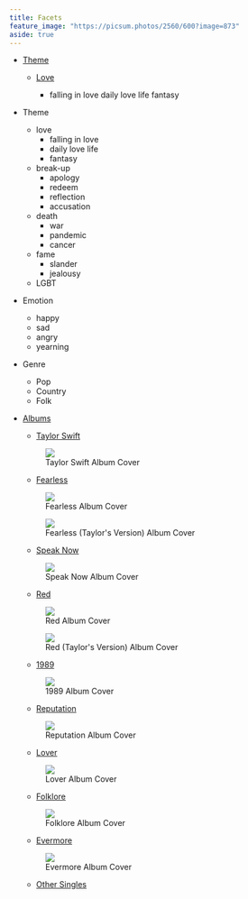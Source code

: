```yaml
---
title: Facets
feature_image: "https://picsum.photos/2560/600?image=873"
aside: true
---
```

<ul class="accordion" data-accordion>
  <li class="accordion-navigation">
    <a href="#themes">Theme</a>
    <div id="themes" class="content">
      <ul>
        <li>
          <a href="#loves">Love</a>
          <div id="loves" class="content">
            <ul>
              <li>
              <a>falling in love</a>
              <a>daily love life</a>
              <a>fantasy</a>
              </li>
            </ul>
          </div>
        </li>
      </ul>
    </div>
  </li>
</ul>

<!-- 初始化 Foundation JS -->
<script>
$(document).ready(function() {
    $(document).foundation();
})
</script>

- Theme
    - love
        - falling in love
        - daily love life
        - fantasy
    - break-up
        - apology
        - redeem
        - reflection
        - accusation
    - death
        - war
        - pandemic
        - cancer
    - fame
        - slander
        - jealousy
    - LGBT
- Emotion
    - happy
    - sad
    - angry
    - yearning
- Genre
    - Pop
    - Country
    - Folk

- [Albums](https://rjssue.github.io/TS/albums/)

  <div id="foldable">

    - [Taylor Swift](https://rjssue.github.io/TS/albums/#taylor-swift)

  <figure class="figure  figure--center">
    <img class="image" src="https://upload.wikimedia.org/wikipedia/zh/0/00/Taylor_Swift_album.jpg">
    <figcaption class="caption">Taylor Swift Album Cover</figcaption>
  </figure>

    - [Fearless](https://rjssue.github.io/TS/albums/#fearless-taylor-s-version)

    <figure class="figure  figure--center">
      <img class="image" src="https://upload.wikimedia.org/wikipedia/en/8/86/Taylor_Swift_-_Fearless.png">
      <figcaption class="caption">Fearless Album Cover</figcaption>
    </figure>
    <figure class="figure  figure--center">
      <img class="image" src="https://upload.wikimedia.org/wikipedia/en/5/5b/Fearless_%28Taylor%27s_Version%29_%282021_album_cover%29_by_Taylor_Swift.png">
      <figcaption class="caption">Fearless (Taylor's Version) Album Cover</figcaption>
    </figure>

    - [Speak Now](https://rjssue.github.io/TS/albums/#speak-now-deluxe)

  <figure class="figure  figure--center">
    <img class="image" src="https://upload.wikimedia.org/wikipedia/en/8/8f/Taylor_Swift_-_Speak_Now_cover.png">
    <figcaption class="caption">Speak Now Album Cover</figcaption>
  </figure>

    - [Red](https://rjssue.github.io/TS/albums/#red-taylor-s-version)

    <figure class="figure  figure--center">
      <img class="image" src="https://upload.wikimedia.org/wikipedia/en/e/e8/Taylor_Swift_-_Red.png">
      <figcaption class="caption">Red Album Cover</figcaption>
    </figure>
    <figure class="figure  figure--center">
      <img class="image" src="https://upload.wikimedia.org/wikipedia/en/4/47/Taylor_Swift_-_Red_%28Taylor%27s_Version%29.png">
      <figcaption class="caption">Red (Taylor's Version) Album Cover</figcaption>
    </figure>

    - [1989](https://rjssue.github.io/TS/albums/#1989-deluxe)

  <figure class="figure  figure--center">
    <img class="image" src="https://upload.wikimedia.org/wikipedia/en/f/f6/Taylor_Swift_-_1989.png">
    <figcaption class="caption">1989 Album Cover</figcaption>
  </figure>

    - [Reputation](https://rjssue.github.io/TS/albums/#reputation)

  <figure class="figure  figure--center">
    <img class="image" src="https://upload.wikimedia.org/wikipedia/en/f/f2/Taylor_Swift_-_Reputation.png">
    <figcaption class="caption">Reputation Album Cover</figcaption>
  </figure>

    - [Lover](https://rjssue.github.io/TS/albums/#lover)

  <figure class="figure  figure--center">
    <img class="image" src="https://upload.wikimedia.org/wikipedia/en/c/cd/Taylor_Swift_-_Lover.png">
    <figcaption class="caption">Lover Album Cover</figcaption>
  </figure>

    - [Folklore](https://rjssue.github.io/TS/albums/#folklore-deluxe-version)

  <figure class="figure  figure--center">
    <img class="image" src="https://upload.wikimedia.org/wikipedia/en/f/f8/Taylor_Swift_-_Folklore.png">
    <figcaption class="caption">Folklore Album Cover</figcaption>
  </figure>

    - [Evermore](https://rjssue.github.io/TS/albums/#evermore-deluxe-version)

  <figure class="figure  figure--center">
    <img class="image" src="https://upload.wikimedia.org/wikipedia/en/0/0a/Taylor_Swift_-_Evermore.png">
    <figcaption class="caption">Evermore Album Cover</figcaption>
  </figure>

    - [Other Singles](https://rjssue.github.io/TS/albums/#single)

  </div>